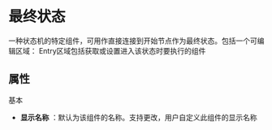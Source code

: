 # 最终状态

一种状态机的特定组件，可用作直接连接到开始节点作为最终状态。包括一个可编辑区域：
Entry区域包括获取或设置进入该状态时要执行的组件

## 属性

基本
- **显示名称** ：默认为该组件的名称。支持更改，用户自定义此组件的显示名称
